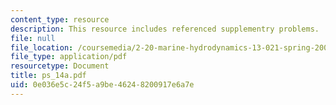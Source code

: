 ```yaml
---
content_type: resource
description: This resource includes referenced supplementry problems.
file: null
file_location: /coursemedia/2-20-marine-hydrodynamics-13-021-spring-2005/0e036e5c24f5a9be46248200917e6a7e_ps_14a.pdf
file_type: application/pdf
resourcetype: Document
title: ps_14a.pdf
uid: 0e036e5c-24f5-a9be-4624-8200917e6a7e
---
```

